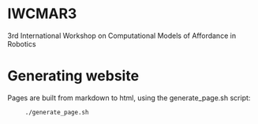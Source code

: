 # IWCMAR3
3rd International Workshop on Computational Models of Affordance in Robotics

# Generating website

Pages are built from markdown to html, using the generate_page.sh script:

   ```
        ./generate_page.sh 
   ```
